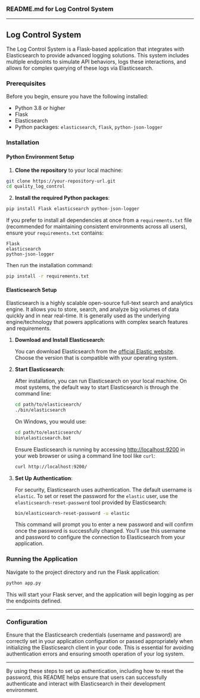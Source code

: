 ### README.md for Log Control System

---

## Log Control System

The Log Control System is a Flask-based application that integrates with Elasticsearch to provide advanced logging solutions. This system includes multiple endpoints to simulate API behaviors, logs these interactions, and allows for complex querying of these logs via Elasticsearch.

### Prerequisites

Before you begin, ensure you have the following installed:
- Python 3.8 or higher
- Flask
- Elasticsearch
- Python packages: `elasticsearch`, `flask`, `python-json-logger`

### Installation

#### Python Environment Setup

1. **Clone the repository** to your local machine:

```bash
git clone https://your-repository-url.git
cd quality_log_control
```

2. **Install the required Python packages**:

```bash
pip install Flask elasticsearch python-json-logger
```

If you prefer to install all dependencies at once from a `requirements.txt` file (recommended for maintaining consistent environments across all users), ensure your `requirements.txt` contains:

```
Flask
elasticsearch
python-json-logger
```

Then run the installation command:

```bash
pip install -r requirements.txt
```

#### Elasticsearch Setup

Elasticsearch is a highly scalable open-source full-text search and analytics engine. It allows you to store, search, and analyze big volumes of data quickly and in near real-time. It is generally used as the underlying engine/technology that powers applications with complex search features and requirements.

1. **Download and Install Elasticsearch**:

   You can download Elasticsearch from the [official Elastic website](https://www.elastic.co/downloads/elasticsearch). Choose the version that is compatible with your operating system.

2. **Start Elasticsearch**:

   After installation, you can run Elasticsearch on your local machine. On most systems, the default way to start Elasticsearch is through the command line:

   ```bash
   cd path/to/elasticsearch/
   ./bin/elasticsearch
   ```

   On Windows, you would use:

   ```bash
   cd path/to/elasticsearch/
   bin\elasticsearch.bat
   ```

   Ensure Elasticsearch is running by accessing [http://localhost:9200](http://localhost:9200) in your web browser or using a command line tool like `curl`:

   ```bash
   curl http://localhost:9200/
   ```

3. **Set Up Authentication**:

   For security, Elasticsearch uses authentication. The default username is `elastic`. To set or reset the password for the `elastic` user, use the `elasticsearch-reset-password` tool provided by Elasticsearch:

   ```bash
   bin/elasticsearch-reset-password -u elastic
   ```

   This command will prompt you to enter a new password and will confirm once the password is successfully changed. You'll use this username and password to configure the connection to Elasticsearch from your application.

### Running the Application

Navigate to the project directory and run the Flask application:

```bash
python app.py
```

This will start your Flask server, and the application will begin logging as per the endpoints defined.

---

### Configuration

Ensure that the Elasticsearch credentials (username and password) are correctly set in your application configuration or passed appropriately when initializing the Elasticsearch client in your code. This is essential for avoiding authentication errors and ensuring smooth operation of your log system.

---

By using these steps to set up authentication, including how to reset the password, this README helps ensure that users can successfully authenticate and interact with Elasticsearch in their development environment.
